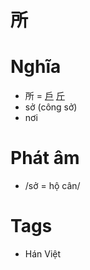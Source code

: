 # 所

# Nghĩa
* 所 = [戶](戶.md) [斤](斤.md)
* sở (công sở)
* nơi

# Phát âm
* /sở = hộ cân/

# Tags
* Hán Việt

